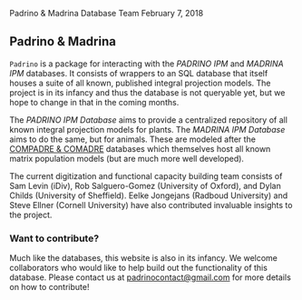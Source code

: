 Padrino & Madrina Database Team
February 7, 2018

Padrino & Madrina
-----------------

`Padrino` is a package for interacting with the *PADRINO IPM* and *MADRINA IPM* databases. It consists of wrappers to an SQL database that itself houses a suite of all known, published integral projection models. The project is in its infancy and thus the database is not queryable yet, but we hope to change in that in the coming months.

The *PADRINO IPM Database* aims to provide a centralized repository of all known integral projection models for plants. The *MADRINA IPM Database* aims to do the same, but for animals. These are modeled after the [COMPADRE & COMADRE](http://www.compadre-db.org/) databases which themselves host all known matrix population models (but are much more well developed).

The current digitization and functional capacity building team consists of Sam Levin (iDiv), Rob Salguero-Gomez (University of Oxford), and Dylan Childs (University of Sheffield). Eelke Jongejans (Radboud University) and Steve Ellner (Cornell University) have also contributed invaluable insights to the project.

### Want to contribute?

Much like the databases, this website is also in its infancy. We welcome collaborators who would like to help build out the functionality of this database. Please contact us at <padrinocontact@gmail.com> for more details on how to contribute!
